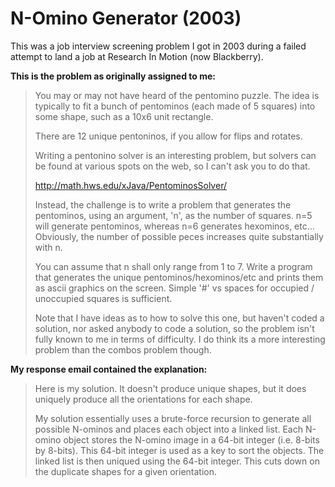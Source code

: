 # N-Omino Generator (2003)

This was a job interview screening problem I got in 2003 during a failed attempt to land a job at Research In Motion (now Blackberry).

**This is the problem as originally assigned to me:**

> You may or may not have heard of the pentomino puzzle.  The idea is typically to fit a bunch of pentominos (each made of 5 squares) into some shape, such as a 10x6 unit rectangle.
> 
> There are 12 unique pentoninos, if you allow for flips and rotates.
> 
> Writing a pentonino solver is an interesting problem, but solvers can be found at various spots on the web, so I can't ask you to do that.
> 
> http://math.hws.edu/xJava/PentominosSolver/
> 
> Instead, the challenge is to write a problem that generates the pentominos, using an argument, 'n', as the number of squares.  n=5 will generate pentominos, whereas n=6 generates hexominos, etc...  Obviously, the number of possible peces increases quite substantially with n.
> 
> You can assume that n shall only range from 1 to 7.  Write a program that generates the unique pentominos/hexominos/etc and prints them as ascii graphics on the screen.  Simple '#' vs spaces for occupied / unoccupied squares is sufficient.
> 
> Note that I have ideas as to how to solve this one, but haven't coded a solution, nor asked anybody to code a solution, so the problem isn't fully known to me in terms of difficulty.  I do think its a more interesting problem than the combos problem though.


**My response email contained the explanation:**

> Here is my solution.  It doesn't produce unique shapes, but it does uniquely produce all the orientations for each shape.
> 
> My solution essentially uses a brute-force recursion to generate all possible N-ominos and places each object into a linked list.  Each N-omino object stores the N-omino image in a 64-bit integer (i.e. 8-bits by 8-bits).  This 64-bit integer is used as a key to sort the objects.  The linked list is then uniqued using the 64-bit integer.  This cuts down on the duplicate shapes for a given orientation.
